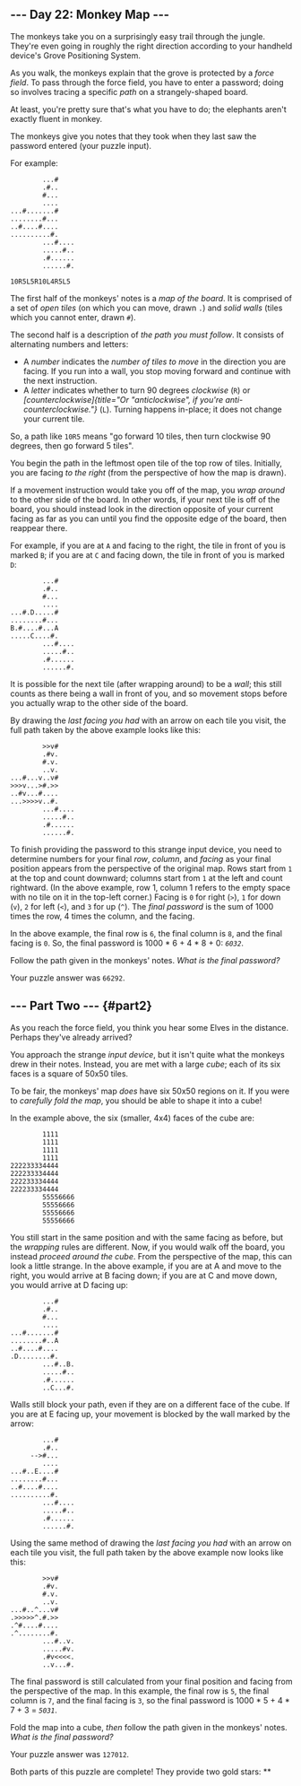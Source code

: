 ## \-\-- Day 22: Monkey Map \-\--

The monkeys take you on a surprisingly easy trail through the jungle.
They\'re even going in roughly the right direction according to your
handheld device\'s Grove Positioning System.

As you walk, the monkeys explain that the grove is protected by a *force
field*. To pass through the force field, you have to enter a password;
doing so involves tracing a specific *path* on a strangely-shaped board.

At least, you\'re pretty sure that\'s what you have to do; the elephants
aren\'t exactly fluent in monkey.

The monkeys give you notes that they took when they last saw the
password entered (your puzzle input).

For example:

            ...#
            .#..
            #...
            ....
    ...#.......#
    ........#...
    ..#....#....
    ..........#.
            ...#....
            .....#..
            .#......
            ......#.

    10R5L5R10L4R5L5

The first half of the monkeys\' notes is a *map of the board*. It is
comprised of a set of *open tiles* (on which you can move, drawn `.`)
and *solid walls* (tiles which you cannot enter, drawn `#`).

The second half is a description of *the path you must follow*. It
consists of alternating numbers and letters:

-   A *number* indicates the *number of tiles to move* in the direction
    you are facing. If you run into a wall, you stop moving forward and
    continue with the next instruction.
-   A *letter* indicates whether to turn 90 degrees *clockwise* (`R`) or
    *[counterclockwise]{title="Or \"anticlockwise\", if you're anti-counterclockwise."}*
    (`L`). Turning happens in-place; it does not change your current
    tile.

So, a path like `10R5` means \"go forward 10 tiles, then turn clockwise
90 degrees, then go forward 5 tiles\".

You begin the path in the leftmost open tile of the top row of tiles.
Initially, you are facing *to the right* (from the perspective of how
the map is drawn).

If a movement instruction would take you off of the map, you *wrap
around* to the other side of the board. In other words, if your next
tile is off of the board, you should instead look in the direction
opposite of your current facing as far as you can until you find the
opposite edge of the board, then reappear there.

For example, if you are at `A` and facing to the right, the tile in
front of you is marked `B`; if you are at `C` and facing down, the tile
in front of you is marked `D`:

            ...#
            .#..
            #...
            ....
    ...#.D.....#
    ........#...
    B.#....#...A
    .....C....#.
            ...#....
            .....#..
            .#......
            ......#.

It is possible for the next tile (after wrapping around) to be a *wall*;
this still counts as there being a wall in front of you, and so movement
stops before you actually wrap to the other side of the board.

By drawing the *last facing you had* with an arrow on each tile you
visit, the full path taken by the above example looks like this:

            >>v#    
            .#v.    
            #.v.    
            ..v.    
    ...#...v..v#    
    >>>v...>#.>>    
    ..#v...#....    
    ...>>>>v..#.    
            ...#....
            .....#..
            .#......
            ......#.

To finish providing the password to this strange input device, you need
to determine numbers for your final *row*, *column*, and *facing* as
your final position appears from the perspective of the original map.
Rows start from `1` at the top and count downward; columns start from
`1` at the left and count rightward. (In the above example, row 1,
column 1 refers to the empty space with no tile on it in the top-left
corner.) Facing is `0` for right (`>`), `1` for down (`v`), `2` for left
(`<`), and `3` for up (`^`). The *final password* is the sum of 1000
times the row, 4 times the column, and the facing.

In the above example, the final row is `6`, the final column is `8`, and
the final facing is `0`. So, the final password is 1000 \* 6 + 4 \* 8 +
0: *`6032`*.

Follow the path given in the monkeys\' notes. *What is the final
password?*

Your puzzle answer was `66292`.

## \-\-- Part Two \-\-- {#part2}

As you reach the force field, you think you hear some Elves in the
distance. Perhaps they\'ve already arrived?

You approach the strange *input device*, but it isn\'t quite what the
monkeys drew in their notes. Instead, you are met with a large *cube*;
each of its six faces is a square of 50x50 tiles.

To be fair, the monkeys\' map *does* have six 50x50 regions on it. If
you were to *carefully fold the map*, you should be able to shape it
into a cube!

In the example above, the six (smaller, 4x4) faces of the cube are:

            1111
            1111
            1111
            1111
    222233334444
    222233334444
    222233334444
    222233334444
            55556666
            55556666
            55556666
            55556666

You still start in the same position and with the same facing as before,
but the *wrapping* rules are different. Now, if you would walk off the
board, you instead *proceed around the cube*. From the perspective of
the map, this can look a little strange. In the above example, if you
are at A and move to the right, you would arrive at B facing down; if
you are at C and move down, you would arrive at D facing up:

            ...#
            .#..
            #...
            ....
    ...#.......#
    ........#..A
    ..#....#....
    .D........#.
            ...#..B.
            .....#..
            .#......
            ..C...#.

Walls still block your path, even if they are on a different face of the
cube. If you are at E facing up, your movement is blocked by the wall
marked by the arrow:

            ...#
            .#..
         -->#...
            ....
    ...#..E....#
    ........#...
    ..#....#....
    ..........#.
            ...#....
            .....#..
            .#......
            ......#.

Using the same method of drawing the *last facing you had* with an arrow
on each tile you visit, the full path taken by the above example now
looks like this:

            >>v#    
            .#v.    
            #.v.    
            ..v.    
    ...#..^...v#    
    .>>>>>^.#.>>    
    .^#....#....    
    .^........#.    
            ...#..v.
            .....#v.
            .#v<<<<.
            ..v...#.

The final password is still calculated from your final position and
facing from the perspective of the map. In this example, the final row
is `5`, the final column is `7`, and the final facing is `3`, so the
final password is 1000 \* 5 + 4 \* 7 + 3 = *`5031`*.

Fold the map into a cube, *then* follow the path given in the monkeys\'
notes. *What is the final password?*

Your puzzle answer was `127012`.

Both parts of this puzzle are complete! They provide two gold stars:
\*\*
